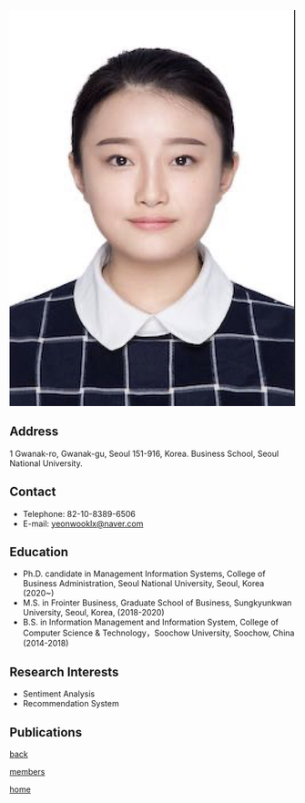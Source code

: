 ![XuLian](/pic/members/XuLian.png)

## **Address**
1 Gwanak-ro, Gwanak-gu, Seoul 151-916, Korea. Business School, Seoul National University.

## **Contact**
- Telephone: 82-10-8389-6506
- E-mail: yeonwooklx@naver.com

## **Education**
- Ph.D. candidate in Management Information Systems, College of Business Administration, Seoul National University, Seoul, Korea (2020~) 
- M.S. in Frointer Business, Graduate School of Business, Sungkyunkwan University, Seoul, Korea, (2018-2020)
- B.S. in Information Management and Information System, College of Computer Science & Technology，Soochow University, Soochow, China (2014-2018) 

## **Research Interests**
- Sentiment Analysis
- Recommendation System

## **Publications**

[back](README.md)

[members](../README.md)

[home](../../index.md)

